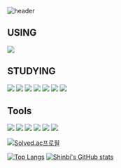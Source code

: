 ![header](https://capsule-render.vercel.app/api?type=waving&color=auto&height=300&section=header&text=Shinbi🫰&fontSize=90)

USING
--------------------------------

<img src="https://img.shields.io/badge/Mac OS-0F0F11?style=flat-square&logo=macos&logoColor=white"/>


STUDYING
-------------------------------------------

<img src="https://img.shields.io/badge/PYTHON-1E8CBE?style=flat-square&logo=python&logoColor=white"/>   <img src="https://img.shields.io/badge/R-4495D1?style=flat-square&logo=r&logoColor=white"/>     <img src="https://img.shields.io/badge/Java-4495D1?style=flat-square&logo=java&logoColor=white"/>     <img src="https://img.shields.io/badge/JavaScript-F7DF1E?style=flat-square&logo=javascript&logoColor=white"/>   <img src="https://img.shields.io/badge/C-A8B9CC?style=flat-square&logo=c&logoColor=white"/>   <img src="https://img.shields.io/badge/C++-00599C?style=flat-square&logo=cplusplus&logoColor=white"/>   <img src="https://img.shields.io/badge/MySQL-4479A1?style=flat-square&logo=mysql&logoColor=white"/>


Tools
----------------------------------------------

<img src="https://img.shields.io/badge/ECLIPSE-2C2255?style=flat-square&logo=eclipseide&logoColor=white"/>    <img src="https://img.shields.io/badge/visualStudioCode-4479A1?style=flat-square&logo=mysql&logoColor=white"/>      <img src="https://img.shields.io/badge/Spyder-8C0000?style=flat-square&logo=spyderide&logoColor=white"/>       <img src="https://img.shields.io/badge/MySQL-4479A1?style=flat-square&logo=mysql&logoColor=white"/>  <img src="https://img.shields.io/badge/Notion-333333?style=flat-square&logo=notion&logoColor=white"/>     <img src="https://img.shields.io/badge/GitHub-181717?style=flat-square&logo=github&logoColor=white"/>


[![Solved.ac프로필](http://mazassumnida.wtf/api/v2/generate_badge?boj=sinbii)](https://solved.ac/sinbii) 



[![Top Langs](https://github-readme-stats.vercel.app/api/top-langs/?username=sinbii)](https://github.com/sinbii/github-readme-stats)
  [![Shinbi's GitHub stats](https://github-readme-stats.vercel.app/api?username=sinbii)](https://github.com/anuraghazra/github-readme-stats) 

